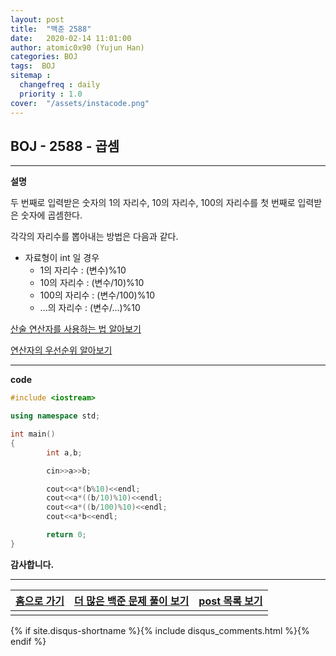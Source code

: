 ```yaml
---
layout: post
title:  "백준 2588"
date:   2020-02-14 11:01:00
author: atomic0x90 (Yujun Han)
categories: BOJ
tags:  BOJ
sitemap :
  changefreq : daily
  priority : 1.0
cover:  "/assets/instacode.png"
---
```


## BOJ - 2588 - 곱셈

---


**설명**

두 번째로 입력받은 숫자의 1의 자리수, 10의 자리수, 100의 자리수를 첫 번째로 입력받은 숫자에 곱셈한다.

각각의 자리수를 뽑아내는 방법은 다음과 같다.

- 자료형이 int 일 경우
  + 1의 자리수 : (변수)%10
  + 10의 자리수 : (변수/10)%10
  + 100의 자리수 : (변수/100)%10
  + ...의 자리수 : (변수/...)%10


[산술 연산자를 사용하는 법 알아보기][10]

[연산자의 우선순위 알아보기][11]

---

**code**
```cpp
#include <iostream>

using namespace std;

int main()
{
        int a,b;

        cin>>a>>b;

        cout<<a*(b%10)<<endl;
        cout<<a*((b/10)%10)<<endl;
        cout<<a*((b/100)%10)<<endl;
        cout<<a*b<<endl;

        return 0;
}
```



**감사합니다.**

---

[홈으로 가기][01]       |[더 많은 백준 문제 풀이 보기][00]      |[post 목록 보기][02]
:------:                |:------:                               |:------:
                        |                                       |

[00]: https://atomic0x90.github.io/posts/#BOJ "Beakjoon post"
[01]: https://atomic0x90.github.io/ "home"
[02]: https://atomic0x90.github.io/posts/ "posts"

[10]: https://atomic0x90.github.io/c-language/2019/06/13/arithmetic-operator.html "산술 연산자"

[11]: https://atomic0x90.github.io/c-language/2020/02/07/operator-priority.html "연산자의 우선순위"


{% if site.disqus-shortname %}{% include disqus_comments.html %}{% endif %}






